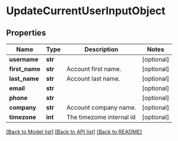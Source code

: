 # UpdateCurrentUserInputObject

## Properties
Name | Type | Description | Notes
------------ | ------------- | ------------- | -------------
**username** | **str** |  | [optional] 
**first_name** | **str** | Account first name. | [optional] 
**last_name** | **str** | Account last name. | [optional] 
**email** | **str** |  | [optional] 
**phone** | **str** |  | [optional] 
**company** | **str** | Account company name. | [optional] 
**timezone** | **int** | The timezome internal id | [optional] 

[[Back to Model list]](../README.md#documentation-for-models) [[Back to API list]](../README.md#documentation-for-api-endpoints) [[Back to README]](../README.md)


